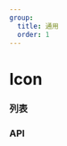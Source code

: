 ```yaml
---
group:
  title: 通用
  order: 1
---
```


# Icon

### 列表

<code src='./demo.tsx'></code>

### API

<API hideTitle src='./icon.tsx'>
